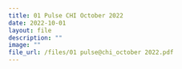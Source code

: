 ```yaml
---
title: 01 Pulse CHI October 2022
date: 2022-10-01
layout: file
description: ""
image: ""
file_url: /files/01 pulse@chi_october 2022.pdf
---
```

